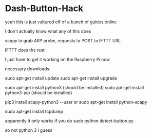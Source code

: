 # Dash-Button-Hack

  
yeah this is just vultured off of a bunch of guides online 

I don't actually know what any of this does 

scapy to grab ARP probe, requests to POST to IFTTT URL

IFTTT does the rest

I just have to get it working on the Raspberry Pi now



necessary downloads:

sudo apt-get install update
sudo apt-get install upgrade

sudo apt-get install python3 (should be installed) 
sudo apt-get install python3-pip (should be installed) 

pip3 install scapy-python3 --user 
or
sudo apt-get install python-scapy

sudo apt-get install tcpdump

apparently it only works if you do 
sudo python detect-button.py

so not python 3 I guess 
